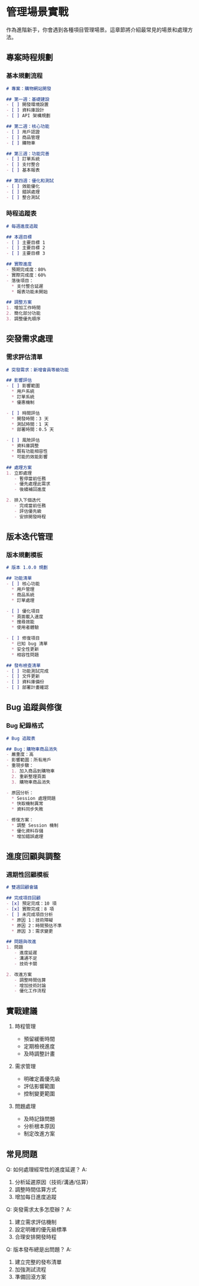 # 管理場景實戰

作為進階新手，你會遇到各種項目管理場景。這章節將介紹最常見的場景和處理方法。

## 專案時程規劃

### 基本規劃流程

```markdown
# 專案：購物網站開發

## 第一週：基礎建設
- [ ] 開發環境設置
- [ ] 資料庫設計
- [ ] API 架構規劃

## 第二週：核心功能
- [ ] 用戶認證
- [ ] 商品管理
- [ ] 購物車

## 第三週：功能完善
- [ ] 訂單系統
- [ ] 支付整合
- [ ] 基本報表

## 第四週：優化和測試
- [ ] 效能優化
- [ ] 錯誤處理
- [ ] 整合測試
```

### 時程追蹤表

```markdown
# 每週進度追蹤

## 本週目標
- [ ] 主要目標 1
- [ ] 主要目標 2
- [ ] 主要目標 3

## 實際進度
- 預期完成度：80%
- 實際完成度：60%
- 落後項目：
  * 支付整合延遲
  * 報表功能未開始

## 調整方案
1. 增加工作時間
2. 簡化部分功能
3. 調整優先順序
```

## 突發需求處理

### 需求評估清單

```markdown
# 突發需求：新增會員等級功能

## 影響評估
- [ ] 影響範圍
  * 用戶系統
  * 訂單系統
  * 優惠機制

- [ ] 時間評估
  * 開發時間：3 天
  * 測試時間：1 天
  * 部署時間：0.5 天

- [ ] 風險評估
  * 資料庫調整
  * 既有功能相容性
  * 可能的效能影響

## 處理方案
1. 立即處理
   - 暫停當前任務
   - 優先處理此需求
   - 後續補回進度

2. 排入下個迭代
   - 完成當前任務
   - 評估優先級
   - 安排開發時程
```

## 版本迭代管理

### 版本規劃模板

```markdown
# 版本 1.0.0 規劃

## 功能清單
- [ ] 核心功能
  * 用戶管理
  * 商品系統
  * 訂單處理

- [ ] 優化項目
  * 頁面載入速度
  * 搜尋效能
  * 使用者體驗

- [ ] 修復項目
  * 已知 bug 清單
  * 安全性更新
  * 相容性問題

## 發布檢查清單
- [ ] 功能測試完成
- [ ] 文件更新
- [ ] 資料庫備份
- [ ] 部署計畫確認
```

## Bug 追蹤與修復

### Bug 紀錄格式

```markdown
# Bug 追蹤表

## Bug：購物車商品消失
- 嚴重度：高
- 影響範圍：所有用戶
- 重現步驟：
  1. 加入商品到購物車
  2. 重新整理頁面
  3. 購物車商品消失

- 原因分析：
  * Session 處理問題
  * 快取機制異常
  * 資料同步失敗

- 修復方案：
  * 調整 Session 機制
  * 優化資料存儲
  * 增加錯誤處理
```

## 進度回顧與調整

### 週期性回顧模板

```markdown
# 雙週回顧會議

## 完成項目回顧
- [x] 預定完成：10 項
- [x] 實際完成：8 項
- [ ] 未完成項目分析
  * 原因 1：技術障礙
  * 原因 2：時間預估不準
  * 原因 3：需求變更

## 問題與改進
1. 問題
   - 進度延遲
   - 溝通不足
   - 技術卡關

2. 改進方案
   - 調整時間估算
   - 增加技術討論
   - 優化工作流程
```

## 實戰建議

1. 時程管理
   * 預留緩衝時間
   * 定期檢視進度
   * 及時調整計畫

2. 需求管理
   * 明確定義優先級
   * 評估影響範圍
   * 控制變更範圍

3. 問題處理
   * 及時記錄問題
   * 分析根本原因
   * 制定改進方案

## 常見問題

Q: 如何處理經常性的進度延遲？
A: 
1. 分析延遲原因（技術/溝通/估算）
2. 調整時間估算方式
3. 增加每日進度追蹤

Q: 突發需求太多怎麼辦？
A: 
1. 建立需求評估機制
2. 設定明確的優先級標準
3. 合理安排開發時程

Q: 版本發布總是出問題？
A: 
1. 建立完整的發布清單
2. 加強測試流程
3. 準備回滾方案 